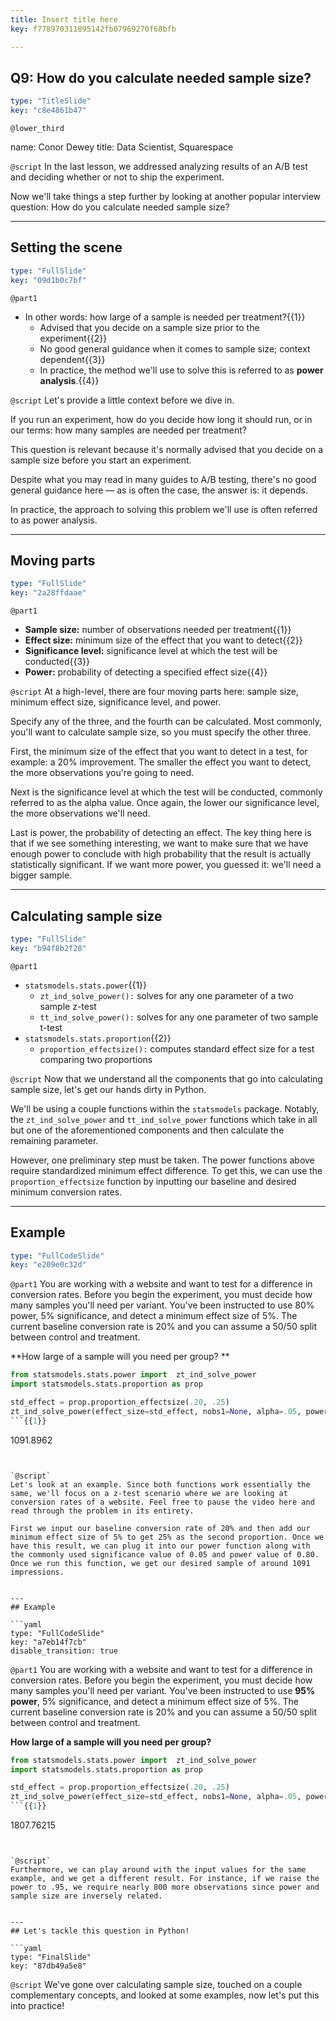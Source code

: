 ```yaml
---
title: Insert title here
key: f778970311895142fb07969270f68bfb

---
```

## Q9: How do you calculate needed sample size?

```yaml
type: "TitleSlide"
key: "c8e4861b47"
```

`@lower_third`

name: Conor Dewey
title: Data Scientist, Squarespace


`@script`
In the last lesson, we addressed analyzing results of an A/B test and deciding whether or not to ship the experiment. 

Now we'll take things a step further by looking at another popular interview question: How do you calculate needed sample size?


---
## Setting the scene

```yaml
type: "FullSlide"
key: "09d1b0c7bf"
```

`@part1`
* In other words: how large of a sample is needed per treatment?{{1}}
   * Advised that you decide on a sample size prior to the experiment{{2}}
   * No good general guidance when it comes to sample size; context dependent{{3}}
   * In practice, the method we'll use to solve this is referred to as **power analysis**.{{4}}


`@script`
Let's provide a little context before we dive in.

If you run an experiment, how do you decide how long it should run, or in our terms: how many samples are needed per treatment?

This question is relevant because it's normally advised that you decide on a sample size before you start an experiment.

Despite what you may read in many guides to A/B testing, there's no good general guidance here — as is often the case, the answer is: it depends.

In practice, the approach to solving this problem we'll use is often referred to as power analysis.


---
## Moving parts

```yaml
type: "FullSlide"
key: "2a28ffdaae"
```

`@part1`
* **Sample size:** number of observations needed per treatment{{1}}
* **Effect size:** minimum size of the effect that you want to detect{{2}}
* **Significance level:** significance level at which the test will be conducted{{3}}
* **Power:** probability of detecting a specified effect size{{4}}


`@script`
At a high-level, there are four moving parts here: sample size, minimum effect size, significance level, and power.

Specify any of the three, and the fourth can be calculated. Most commonly, you'll want to calculate sample size, so you must specify the other three.

First, the minimum size of the effect that you want to detect in a test, for example: a 20% improvement. The smaller the effect you want to detect, the more observations you're going to need.

Next is the significance level at which the test will be conducted, commonly referred to as the alpha value. Once again, the lower our significance level, the more observations we'll need.

Last is power, the probability of detecting an effect. The key thing here is that if we see something interesting, we want to make sure that we have enough power to conclude with high probability that the result is actually statistically significant. If we want more power, you guessed it: we'll need a bigger sample.


---
## Calculating sample size

```yaml
type: "FullSlide"
key: "b94f8b2f28"
```

`@part1`
* `statsmodels.stats.power`{{1}}
   * `zt_ind_solve_power():` solves for any one parameter of a two sample z-test
   * `tt_ind_solve_power():` solves for any one parameter of two sample t-test
* `statsmodels.stats.proportion`{{2}}
   * `proportion_effectsize():` computes standard effect size for a test comparing two proportions


`@script`
Now that we understand all the components that go into calculating sample size, let's get our hands dirty in Python.

We'll be using a couple functions within the `statsmodels` package. Notably, the `zt_ind_solve_power` and `tt_ind_solve_power` functions which take in all but one of the aforementioned components and then calculate the remaining parameter.

However, one preliminary step must be taken. The power functions above require standardized minimum effect difference. To get this, we can use the `proportion_effectsize` function by inputting our baseline and desired minimum conversion rates.


---
## Example

```yaml
type: "FullCodeSlide"
key: "e209e0c32d"
```

`@part1`
You are working with a website and want to test for a difference in conversion rates. Before you begin the experiment, you must decide how many samples you'll need per variant. You've been instructed to use 80% power, 5% significance, and detect a minimum effect size of 5%. The current baseline conversion rate is 20% and you can assume a 50/50 split between control and treatment. 

**How large of a sample will you need per group?
** 
```python
from statsmodels.stats.power import  zt_ind_solve_power
import statsmodels.stats.proportion as prop

std_effect = prop.proportion_effectsize(.20, .25)
zt_ind_solve_power(effect_size=std_effect, nobs1=None, alpha=.05, power=.80)
```{{1}}

```
1091.8962
```{{2}}


`@script`
Let's look at an example. Since both functions work essentially the same, we'll focus on a z-test scenario where we are looking at conversion rates of a website. Feel free to pause the video here and read through the problem in its entirety.

First we input our baseline conversion rate of 20% and then add our minimum effect size of 5% to get 25% as the second proportion. Once we have this result, we can plug it into our power function along with the commonly used significance value of 0.05 and power value of 0.80. Once we run this function, we get our desired sample of around 1091 impressions.


---
## Example

```yaml
type: "FullCodeSlide"
key: "a7eb14f7cb"
disable_transition: true
```

`@part1`
You are working with a website and want to test for a difference in conversion rates. Before you begin the experiment, you must decide how many samples you'll need per variant. You've been instructed to use **95% power**, 5% significance, and detect a minimum effect size of 5%. The current baseline conversion rate is 20% and you can assume a 50/50 split between control and treatment.

**How large of a sample will you need per group?**

```python
from statsmodels.stats.power import  zt_ind_solve_power
import statsmodels.stats.proportion as prop

std_effect = prop.proportion_effectsize(.20, .25)
zt_ind_solve_power(effect_size=std_effect, nobs1=None, alpha=.05, power=.95)
```{{1}}

```
1807.76215
```{{2}}


`@script`
Furthermore, we can play around with the input values for the same example, and we get a different result. For instance, if we raise the power to .95, we require nearly 800 more observations since power and sample size are inversely related.


---
## Let's tackle this question in Python!

```yaml
type: "FinalSlide"
key: "87db49a5e8"
```

`@script`
We've gone over calculating sample size, touched on a couple complementary concepts, and looked at some examples, now let's put this into practice!

